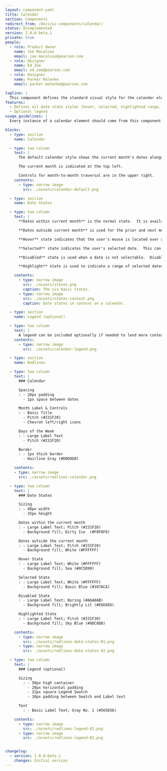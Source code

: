 ```yaml
---
layout: component-yaml
title: Calendar
section: Components
redirect_from: /docs/ui-components/calendar/
status: Unimplemented
version: 1.0.0-beta.1
private: true
people:
  - role: Product Owner
    name: Joe Macaluso
    email: joe.macaluso@pearson.com
  - role: Designer
    name: Ed Zee
    email: ed.zee@pearson.com
  - role: Designer
    name: Parker Malenke
    email: parker.malenke@pearson.com

tagline: |
  This component defines the standard visual style for the calendar element.
features:
  - Defines all date state styles (hover, selected, highlighted range, disabled)
  - Optional legend
usage_guidelines: |
  Every instance of a calendar element should come from this component.

blocks:
  - type: section
    name: Calendar

  - type: two column
    text: |
      The default calendar style shows the current month's dates alongside the prior and next months' dates in a single calendar month view.

      The current month is indicated at the top left.

      Controls for month-to-month traversal are in the upper right.
    contents:
      - type: narrow image
        src: ./assets/calendar-default.png

  - type: section
    name: Date States

  - type: two column
    text: |
      **Dates within current month** is the normal state.  It is available for user interaction.

      **Dates outside current month** is used for the prior and next months' dates that fit within the current single month calendar view.

      **Hover** state indicates that the user's mouse is located over a selectable date.  This can be applied to dates both outside and within the current month.

      **Selected** state indicates the user's selected date.  This can be applied to dates both outside and within the current month.

      **Disabled** state is used when a date is not selectable.  Disabled dates also cannot incur a hover state.

      **Highlight** state is used to indicate a range of selected dates.

    contents:
      - type: narrow image
        src: ./assets/states.png
        caption: The six basic states.
      - type: narrow image
        src: ./assets/states-context.png
        caption: Date states in context on a calendar.

  - type: section
    name: Legend (optional)

  - type: two column
    text: |
      A legend can be included optionally if needed to lend more context to one of the states.
    contents:
      - type: narrow image
        src: ./assets/calendar-legend.png

  - type: section
    name: Redlines

  - type: two column
    text: |
      ### Calendar

      Spacing
      : - 20px padding
        - 1px space between dates

      Month Label & Controls
      : - Basic Title
        - Pitch (#231F20)
        - Chevron left/right icons

      Days of the Week
      : - Large Label Text
        - Pitch (#231F20)

      Border
      : - 1px thick border
        - Hairline Gray (#D0D0D0)

    contents:
    - type: narrow image
      src: ./assets/redlines-calendar.png

  - type: two column
    text: |
      ### Date States

      Sizing
      : - 40px width
        - 35px height

      Dates within the current month
      : - Large Label Text; Pitch (#231F20)
        - Background fill; Dirty Ice  (#F8F8F8)

      Dates outside the current month
      : - Large Label Text; Pitch (#231F20)
        - Background fill; White (#FFFFFF)

      Hover State
      : - Large Label Text; White (#FFFFFF)
        - Background fill; Sea (#0C5D99)

      Selected State
      : - Large Label Text; White (#FFFFFF)
        - Background fill; Basic Blue (#107ACA)

      Disabled State
      : - Large Label Text; Boring (#A6A8AB)
        - Background fill; Brightly Lit (#E6E6E6)

      Highlighted State
      : - Large Label Text; Pitch (#231F20)
        - Background fill; Sky Blue (#9DC0DB)

    contents:
      - type: narrow image
        src: ./assets/redlines-date-states-01.png
      - type: narrow image
        src: ./assets/redlines-date-states-02.png

  - type: two column
    text: |
      ### Legend (optional)

      Sizing
        : - 50px high container
          - 20px horizontal padding
          - 22px square Legend Swatch
          - 10px padding between Swatch and Label text

      Text
        : - Basic Label Text; Gray No. 1 (#565656)

    contents:
      - type: narrow image
        src: ./assets/redlines-legend-01.png
      - type: narrow image
        src: ./assets/redlines-legend-02.png


changelog:
  - version: 1.0.0-beta.1
    changes: Initial version
---
```

